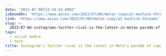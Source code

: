 ```yaml
---
date: '2023-07-06T13:34:43.000Z'
isBasedOn: 'https://www.axios.com/2023/07/06/metas-copycat-machine-threads'
link: 'https://www.axios.com/2023/07/06/metas-copycat-machine-threads'
slug: >-
  2023-07-06-instagrams-twitter-rival-is-the-latest-in-metas-parade-of-copycat-apps
tags:
  - social media
  - tech
title: Instagram's Twitter rival is the latest in Meta's parade of copycat apps
---
```



